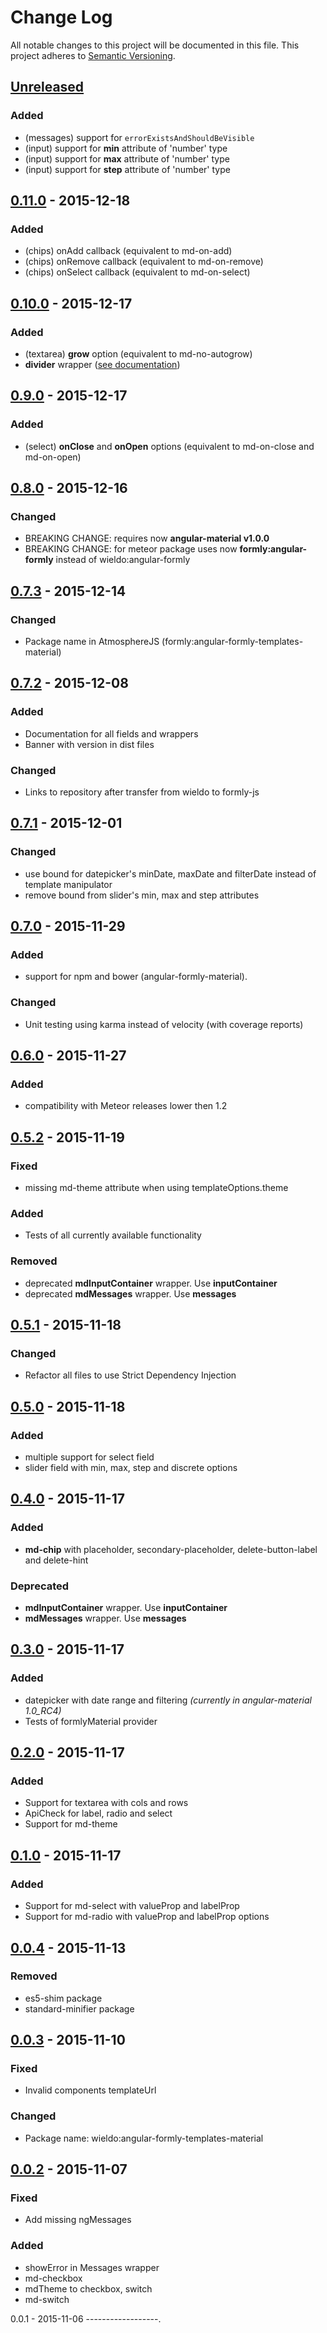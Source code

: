 Change Log
==========

All notable changes to this project will be documented in this file. This project adheres to [Semantic Versioning](http://semver.org/).

[Unreleased](https://github.com/formly-js/angular-formly-templates-material/compare/v0.11.0...HEAD)
---------------------------------------------------------------------------------------------------

### Added

-	(messages) support for `errorExistsAndShouldBeVisible`
-	(input) support for **min** attribute of 'number' type
-	(input) support for **max** attribute of 'number' type
-	(input) support for **step** attribute of 'number' type

[0.11.0](https://github.com/formly-js/angular-formly-templates-material/compare/v0.10.0...v0.11.0) - 2015-12-18
---------------------------------------------------------------------------------------------------------------

### Added

-	(chips) onAdd callback (equivalent to md-on-add)
-	(chips) onRemove callback (equivalent to md-on-remove)
-	(chips) onSelect callback (equivalent to md-on-select)

[0.10.0](https://github.com/formly-js/angular-formly-templates-material/compare/v0.9.0...v0.10.0) - 2015-12-17
--------------------------------------------------------------------------------------------------------------

### Added

-	(textarea) **grow** option (equivalent to md-no-autogrow)
-	**divider** wrapper ([see documentation](docs/wrappers/divider.md)\)

[0.9.0](https://github.com/formly-js/angular-formly-templates-material/compare/v0.8.0...v0.9.0) - 2015-12-17
------------------------------------------------------------------------------------------------------------

### Added

-	(select) **onClose** and **onOpen** options (equivalent to md-on-close and md-on-open)

[0.8.0](https://github.com/formly-js/angular-formly-templates-material/compare/v0.7.3...v0.8.0) - 2015-12-16
------------------------------------------------------------------------------------------------------------

### Changed

-	BREAKING CHANGE: requires now **angular-material v1.0.0**
-	BREAKING CHANGE: for meteor package uses now **formly:angular-formly** instead of wieldo:angular-formly

[0.7.3](https://github.com/formly-js/angular-formly-templates-material/compare/v0.7.2...v0.7.3) - 2015-12-14
------------------------------------------------------------------------------------------------------------

### Changed

-	Package name in AtmosphereJS (formly:angular-formly-templates-material)

[0.7.2](https://github.com/formly-js/angular-formly-templates-material/compare/v0.7.1...v0.7.2) - 2015-12-08
------------------------------------------------------------------------------------------------------------

### Added

-	Documentation for all fields and wrappers
-	Banner with version in dist files

### Changed

-	Links to repository after transfer from wieldo to formly-js

[0.7.1](https://github.com/formly-js/angular-formly-templates-material/compare/v0.7.0...v0.7.1) - 2015-12-01
------------------------------------------------------------------------------------------------------------

### Changed

-	use bound for datepicker's minDate, maxDate and filterDate instead of template manipulator
-	remove bound from slider's min, max and step attributes

[0.7.0](https://github.com/formly-js/angular-formly-templates-material/compare/v0.6.0...v0.7.0) - 2015-11-29
------------------------------------------------------------------------------------------------------------

### Added

-	support for npm and bower (angular-formly-material).

### Changed

-	Unit testing using karma instead of velocity (with coverage reports)

[0.6.0](https://github.com/formly-js/angular-formly-templates-material/compare/v0.5.2...v0.6.0) - 2015-11-27
------------------------------------------------------------------------------------------------------------

### Added

-	compatibility with Meteor releases lower then 1.2

[0.5.2](https://github.com/formly-js/angular-formly-templates-material/compare/v0.5.1...v0.5.2) - 2015-11-19
------------------------------------------------------------------------------------------------------------

### Fixed

-	missing md-theme attribute when using templateOptions.theme

### Added

-	Tests of all currently available functionality

### Removed

-	deprecated **mdInputContainer** wrapper. Use **inputContainer**
-	deprecated **mdMessages** wrapper. Use **messages**

[0.5.1](https://github.com/formly-js/angular-formly-templates-material/compare/v0.5.0...v0.5.1) - 2015-11-18
------------------------------------------------------------------------------------------------------------

### Changed

-	Refactor all files to use Strict Dependency Injection

[0.5.0](https://github.com/formly-js/angular-formly-templates-material/compare/v0.4.0...v0.5.0) - 2015-11-18
------------------------------------------------------------------------------------------------------------

### Added

-	multiple support for select field
-	slider field with min, max, step and discrete options

[0.4.0](https://github.com/formly-js/angular-formly-templates-material/compare/v0.3.0...v0.4.0) - 2015-11-17
------------------------------------------------------------------------------------------------------------

### Added

-	**md-chip** with placeholder, secondary-placeholder, delete-button-label and delete-hint

### Deprecated

-	**mdInputContainer** wrapper. Use **inputContainer**
-	**mdMessages** wrapper. Use **messages**

[0.3.0](https://github.com/formly-js/angular-formly-templates-material/compare/v0.2.0...v0.3.0) - 2015-11-17
------------------------------------------------------------------------------------------------------------

### Added

-	datepicker with date range and filtering *(currently in angular-material 1.0_RC4)*
-	Tests of formlyMaterial provider

[0.2.0](https://github.com/formly-js/angular-formly-templates-material/compare/v0.1.0...v0.2.0) - 2015-11-17
------------------------------------------------------------------------------------------------------------

### Added

-	Support for textarea with cols and rows
-	ApiCheck for label, radio and select
-	Support for md-theme

[0.1.0](https://github.com/formly-js/angular-formly-templates-material/compare/v0.0.4...v0.1.0) - 2015-11-17
------------------------------------------------------------------------------------------------------------

### Added

-	Support for md-select with valueProp and labelProp
-	Support for md-radio with valueProp and labelProp options

[0.0.4](https://github.com/formly-js/angular-formly-templates-material/compare/v0.0.3...v0.0.4) - 2015-11-13
------------------------------------------------------------------------------------------------------------

### Removed

-	es5-shim package
-	standard-minifier package

[0.0.3](https://github.com/formly-js/angular-formly-templates-material/compare/v0.0.2...v0.0.3) - 2015-11-10
------------------------------------------------------------------------------------------------------------

### Fixed

-	Invalid components templateUrl

### Changed

-	Package name: wieldo:angular-formly-templates-material

[0.0.2](https://github.com/formly-js/angular-formly-templates-material/compare/v0.0.1...v0.0.2) - 2015-11-07
------------------------------------------------------------------------------------------------------------

### Fixed

-	Add missing ngMessages

### Added

-	showError in Messages wrapper
-	md-checkbox
-	mdTheme to checkbox, switch
-	md-switch

0.0.1 - 2015-11-06 ------------------.

